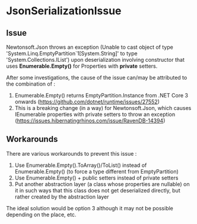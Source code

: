 # JsonSerializationIssue

## Issue
Newtonsoft.Json throws an exception (Unable to cast object of type 'System.Linq.EmptyPartition`1[System.String]' to type 'System.Collections.IList') upon deserialization involving constructor that uses **Enumerable.Empty<T>()** for Properties with **private** setters.

After some investigations, the cause of the issue can/may be attributed to the combination of :
1. Enumerable.Empty<T>() returns EmptyPartition<T>.Instance from .NET Core 3 onwards (https://github.com/dotnet/runtime/issues/27552)
2. This is a breaking change (in a way) for Newtonsoft.Json, which causes IEnumerable<T> properties with private setters to throw an exception (https://issues.hibernatingrhinos.com/issue/RavenDB-14394) 

## Workarounds
There are various workarounds to prevent this issue :
1. Use Enumerable.Empty<T>().ToArray()/ToList() instead of Enumerable.Empty<T>() (to force a type different from EmptyPartition)
2. Use Enumerable.Empty<T>() + public setters instead of private setters
3. Put another abstraction layer (a class whose properties are nullable) on it in such ways that this class does not get deserialized directly, but rather created by the abstraction layer

The ideal solution would be option 3 although it may not be possible depending on the place, etc.
